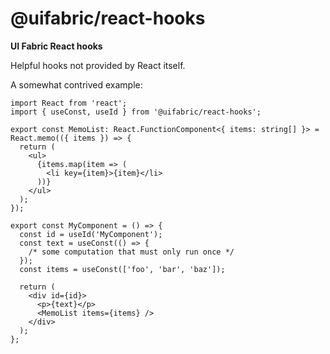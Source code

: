# @uifabric/react-hooks

**UI Fabric React hooks**

Helpful hooks not provided by React itself.

A somewhat contrived example:

```tsx
import React from 'react';
import { useConst, useId } from '@uifabric/react-hooks';

export const MemoList: React.FunctionComponent<{ items: string[] }> = React.memo(({ items }) => {
  return (
    <ul>
      {items.map(item => (
        <li key={item}>{item}</li>
      ))}
    </ul>
  );
});

export const MyComponent = () => {
  const id = useId('MyComponent');
  const text = useConst(() => {
    /* some computation that must only run once */
  });
  const items = useConst(['foo', 'bar', 'baz']);

  return (
    <div id={id}>
      <p>{text}</p>
      <MemoList items={items} />
    </div>
  );
};
```
